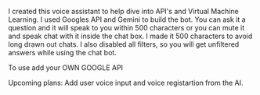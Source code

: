 I created this voice assistant to help dive into API's and Virtual Machine Learning. I used Googles API and Gemini to build the bot. You can ask it a question and it will speak to you within 500 characters or you can mute it and speak chat with it inside the chat box. I made it 500 characters to avoid long drawn out chats. I also disabled all filters, so you will get unfiltered answers while using the chat bot. 

To use add your OWN GOOGLE API

Upcoming plans: Add user voice input and voice registartion from the AI. 
